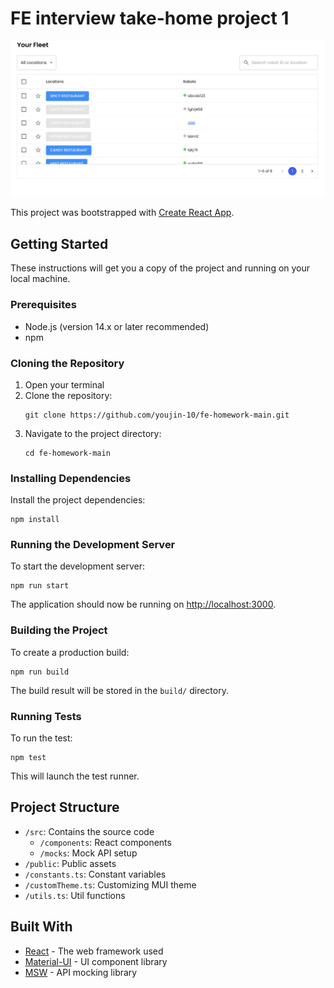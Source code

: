 # FE interview take-home project 1

![screenshot](https://github.com/youjin-10/fe-homework-main/blob/main/docs/images/screenshot.png?raw=true)

This project was bootstrapped with [Create React App](https://github.com/facebook/create-react-app).

## Getting Started

These instructions will get you a copy of the project and running on your local machine.

### Prerequisites

- Node.js (version 14.x or later recommended)
- npm

### Cloning the Repository

1. Open your terminal
2. Clone the repository:
   ```
   git clone https://github.com/youjin-10/fe-homework-main.git
   ```
3. Navigate to the project directory:
   ```
   cd fe-homework-main
   ```

### Installing Dependencies

Install the project dependencies:

```
npm install
```

### Running the Development Server

To start the development server:

```
npm run start
```

The application should now be running on [http://localhost:3000](http://localhost:3000).

### Building the Project

To create a production build:

```
npm run build
```

The build result will be stored in the `build/` directory.

### Running Tests

To run the test:

```
npm test
```

This will launch the test runner.

## Project Structure

- `/src`: Contains the source code
  - `/components`: React components
  - `/mocks`: Mock API setup
- `/public`: Public assets
- `/constants.ts`: Constant variables
- `/customTheme.ts`: Customizing MUI theme
- `/utils.ts`: Util functions

## Built With

- [React](https://reactjs.org/) - The web framework used
- [Material-UI](https://mui.com/) - UI component library
- [MSW](https://mswjs.io/) - API mocking library

